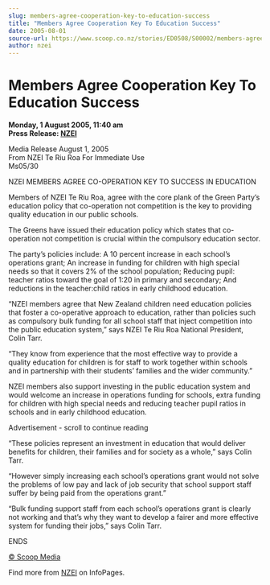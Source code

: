 ```yaml
---
slug: members-agree-cooperation-key-to-education-success
title: "Members Agree Cooperation Key To Education Success"
date: 2005-08-01
source-url: https://www.scoop.co.nz/stories/ED0508/S00002/members-agree-cooperation-key-to-education-success.htm
author: nzei
---
```

Members Agree Cooperation Key To Education Success
==================================================

**Monday, 1 August 2005, 11:40 am**  
**Press Release: [NZEI](https://info.scoop.co.nz/NZEI)**

Media Release August 1, 2005  
From NZEI Te Riu Roa For Immediate Use  
Ms05/30

NZEI MEMBERS AGREE CO-OPERATION KEY TO SUCCESS IN EDUCATION

Members of NZEI Te Riu Roa, agree with the core plank of the Green Party’s education policy that co-operation not competition is the key to providing quality education in our public schools.

The Greens have issued their education policy which states that co-operation not competition is crucial within the compulsory education sector.

The party’s policies include: A 10 percent increase in each school’s operations grant; An increase in funding for children with high special needs so that it covers 2% of the school population; Reducing pupil: teacher ratios toward the goal of 1:20 in primary and secondary; And reductions in the teacher:child ratios in early childhood education.

“NZEI members agree that New Zealand children need education policies that foster a co-operative approach to education, rather than policies such as compulsory bulk funding for all school staff that inject competition into the public education system,” says NZEI Te Riu Roa National President, Colin Tarr.

“They know from experience that the most effective way to provide a quality education for children is for staff to work together within schools and in partnership with their students’ families and the wider community.”

NZEI members also support investing in the public education system and would welcome an increase in operations funding for schools, extra funding for children with high special needs and reducing teacher pupil ratios in schools and in early childhood education.

Advertisement - scroll to continue reading





“These policies represent an investment in education that would deliver benefits for children, their families and for society as a whole,” says Colin Tarr.

“However simply increasing each school’s operations grant would not solve the problems of low pay and lack of job security that school support staff suffer by being paid from the operations grant.”

“Bulk funding support staff from each school’s operations grant is clearly not working and that’s why they want to develop a fairer and more effective system for funding their jobs,” says Colin Tarr.

ENDS

[© Scoop Media](http://www.scoop.co.nz/about/terms.html)

Find more from [NZEI](https://info.scoop.co.nz/NZEI) on InfoPages.